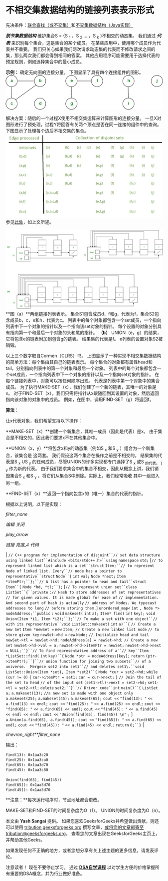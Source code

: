 # 不相交集数据结构的链接列表表示形式

先决条件：[联合查找（或不交集）](https://www.geeksforgeeks.org/union-find/)和[不交集数据结构（Java实现）](https://www.geeksforgeeks.org/disjoint-set-data-structures-java-implementation/)

***脱节集数据结构*** 维护集合S = {S <sub>1</sub> ，S <sub>2</sub> ....，S <sub>k</sub> }不相交的动态集。 我们通过 ***代表*** 来识别每个集合，这是集合的某个成员。 在某些应用中，使用哪个成员作为代表并不重要。 我们只关心如果我们两次请求动态集的代表而不修改请求之间的集，那么两次我们都会得到相同的答案。 其他应用程序可能需要用于选择代表的预定规则，例如选择集合中的最小成员。

**示例：**
确定无向图的连接分量。 下图显示了具有四个连接组件的图形。
[![Fig (a)](img/1fd4bc2556ab11c6ddb066638ceb1b16.png)](https://media.geeksforgeeks.org/wp-content/uploads/Linked_List_representation_of_Disjoint_Set_Data_Structures_1-1.jpg)

解决方案：随后的一个过程X使用不相交集运算来计算图形的连接分量。 一旦X对图形进行了预处理，过程Y将回答有关两个顶点是否在同一连接的组件中的查询。 下图显示了处理每个边后不相交集的集合。
[![Fig (b)](img/82fd05e1d348566b677f07d1a956829d.png)](https://media.geeksforgeeks.org/wp-content/uploads/Linked_List_representation_of_Disjoint_Set_Data_Structures_2.jpg) 
参见[此处](https://www.geeksforgeeks.org/union-find/)，如上文所述。

[![Fig 2](img/c6e927bc3f140061a31b202d3dafb812.png)](https://media.geeksforgeeks.org/wp-content/uploads/Linked_List_representation_of_Disjoint_Set_Data_Structures_3.jpg) 
**图（a）**两组链接列表表示。 集合S1包含成员d，f和g，代表为f，集合S2包含成员b，c，e和h，代表为c。 列表中的每个对象都包含一个set成员，一个指向列表中下一个对象的指针以及一个指向该set对象的指针。 每个设置的对象分别具有指向第一个和最后一个对象的头和尾的指针。 **（b）** UNION（e，g）的结果，它将包含e的链表附加到包含g的链表。 结果集的代表是f。 e列表的设置对象S2被销毁。

以上三个数字取自Cormen（CLRS）书。 上图显示了一种实现不相交集数据结构的简单方法：每个集由其自己的链表表示。 每个集合的对象都有属性head和tail，分别指向列表中的第一个对象和最后一个对象。
列表中的每个对象都包含一个set成员，一个指向列表中下一个对象的指针以及一个指向set对象的指针。 在每个链接列表中，对象可以按任何顺序出现。 代表是列表中第一个对象中的集合成员。
为了执行MAKE-SET（x），我们创建了一个新的链表，其唯一的对象是x。 对于FIND-SET（x），我们只需将指针从x跟随回到其设置的对象，然后返回指向该对象的对象中的成员。 例如，在图中，调用FIND-SET（g）将返回f。

**算法**：

让x代表对象，我们希望支持以下操作：

**MAKE-SET（x）**创建一个新集合，其唯一成员（因此是代表）是x。 由于集合是不相交的，因此我们要求x不在其他集合中。

**UNION（x，y）**将包含x和y的动态集（例如S <sub>x</sub> 和S <sub>y</sub> ）组合为一个新集合，该集合是 这两套。 我们假设这两个集合在操作之前是不相交的。 结果集的代表是S <sub>x</sub> US <sub>y</sub> 的任何成员，尽管UNION的许多实现都专门选择了S <sub>x</sub> 或S <sub>的代表。 ] y</sub> 作为新的代表。 由于我们要求集合中的集合不相交，因此从概念上讲，我们销毁集合S <sub>x</sub> 和S <sub>y</sub> ，将它们从集合S中删除。实际上，我们经常吸收 其中一组进入另一组。

**FIND-SET（x）**返回一个指向包含x的（唯一）集合的代表的指针。

根据以上说明，以下是实现：

*filter_none*

*编辑*
*关闭*

*play_arrow*

*链接*
*亮度_4*
*代码*

| `// C++ program for implementation of disjoint``// set data structure using linked list``#include <bits/stdc++.h>``using` `namespace` `std;` [`// to represent linked list which is a set``struct` `Item;``// to represent Node of linked list. Every``// node has a pointer to representative``struct` `Node``{` `int` `val;` `Node *next;` `Item *itemPtr;``};``// A list has a pointer to head and tail``struct` `Item``{` `Node *hd, *tl;``};` [`// To represent union set``class` `ListSet``{``private` `:`​​  `// Hash to store addresses of set representatives` `// for given values. It is made global for ease of` `// implementation. And second part of hash is actually` `// address of Nodes. We typecast addresses to long` `// before storing them.`]  `unordered_map<` `int` `, Node *> nodeAddress;``public` `:` `void` `makeset(` `int` `a);` `Item* find(` `int` `key);` `void` `Union(Item *i1, Item *i2);``};``// To make a set with one object``// with its representative``void` `ListSet::makeset(` `int` `a)``{` `// Create a new Set` `Item *newSet =` `new` `Item;` `// Create a new linked list node` `// to store given key` `newSet->hd =` `new` `Node;` `// Initialize head and tail` `newSet->tl = newSet->hd;` `nodeAddress[a] = newSet->hd;` `// Create a new set` `newSet->hd->val = a;` `newSet->hd->itemPtr = newSet;` `newSet->hd->next = NULL;``}``// To find representative address of a``// key``Item *ListSet::find(` `int` `key)``{` `Node *ptr = nodeAddress[key];` `return` `(ptr->itemPtr);``}``// union function for joining two subsets``// of a universe.  Mergese set2 into set1``// and deletes set1\.``void` `ListSet::Union(Item *set1, Item *set2)``{` `Node *cur = set2->hd;` `while` `(cur != 0)` `{` `cur->itemPtr = set1;` `cur = cur->next;` `}` `// Join the tail of the set to head` `// of the input set` `(set1->tl)->next = set2->hd;` `set1->tl = set2->tl;` `delete` `set2;``}``// Driver code``int` `main()``{` `ListSet a;` `a.makeset(13);` `//a new set is made with one object only` `a.makeset(25);` `a.makeset(45);` `a.makeset(65);` `cout <<` `"find(13): "` `<< a.find(13) << endl;` `cout <<` `"find(25): "` `<< a.find(25) << endl;` `cout <<` `"find(65): "` `<< a.find(65) << endl;` `cout <<` `"find(45): "` `<< a.find(45) << endl << endl;` `cout <<` `"Union(find(65), find(45)) \n"` `;` ] `a.Union(a.find(65), a.find(45));` `cout <<` `"find(65]): "` `<< a.find(65) << endl;` `cout <<` `"find(45]): "` `<< a.find(45) << endl;` `return` `0;``}` |

*chevron_right**filter_none*

输出：

```
find(13): 0x1aa3c20
find(25): 0x1aa3ca0
find(65): 0x1aa3d70
find(45): 0x1aa3c80

Union(find(65), find(45)) 
find(65]): 0x1aa3d70
find(45]): 0x1aa3d70

```

**注意：**每次运行程序时，节点地址都会更改。

MAKE-SET和FIND-SET的时间复杂度为O（1）。 UNION的时间复杂度为O（n）。

本文由 **Yash Sangai** 提供。 如果您喜欢GeeksforGeeks并希望做出贡献，则还可以使用 [tribution.geeksforgeeks.org](http://www.contribute.geeksforgeeks.org) 撰写文章，或将您的文章邮寄至tribution@geeksforgeeks.org。 查看您的文章出现在GeeksforGeeks主页上，并帮助其他Geeks。

如果发现任何不正确的地方，或者您想分享有关上述主题的更多信息，请发表评论。

注意读者！ 现在不要停止学习。 通过 [**DSA自学课程**](https://practice.geeksforgeeks.org/courses/dsa-self-paced?utm_source=geeksforgeeks&utm_medium=article&utm_campaign=gfg_article_dsa_content_bottom) 以对学生方便的价格掌握所有重要的DSA概念，并为行业做好准备。